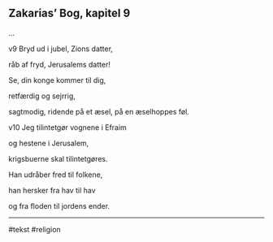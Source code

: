 ## Zakarias’ Bog, kapitel 9 

... 

v9 Bryd ud i jubel, Zions datter, 

råb af fryd, Jerusalems datter! 

Se, din konge kommer til dig, 

retfærdig og sejrrig, 

sagtmodig, ridende på et æsel, på en æselhoppes føl. 

v10 Jeg tilintetgør vognene i Efraim 

og hestene i Jerusalem, 

krigsbuerne skal tilintetgøres. 

Han udråber fred til folkene, 

han hersker fra hav til hav 

og fra floden til jordens ender.

---
#tekst 
#religion 